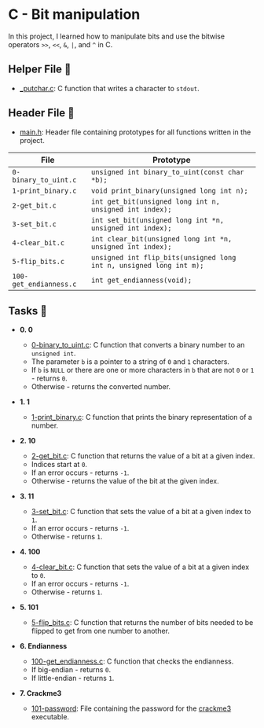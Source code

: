# C - Bit manipulation

In this project, I learned how to manipulate bits and use the
bitwise operators `>>`, `<<`, `&`, `|`, and `^` in C.

## Helper File :raised_hands:

- [\_putchar.c](./_putchar.c): C function that writes a character to `stdout`.

## Header File :file_folder:

- [main.h](./main.h): Header file containing prototypes for all
  functions written in the project.

| File                   | Prototype                                                           |
| ---------------------- | ------------------------------------------------------------------- |
| `0-binary_to_uint.c`   | `unsigned int binary_to_uint(const char *b);`                       |
| `1-print_binary.c`     | `void print_binary(unsigned long int n);`                           |
| `2-get_bit.c`          | `int get_bit(unsigned long int n, unsigned int index);`             |
| `3-set_bit.c`          | `int set_bit(unsigned long int *n, unsigned int index);`            |
| `4-clear_bit.c`        | `int clear_bit(unsigned long int *n, unsigned int index);`          |
| `5-flip_bits.c`        | `unsigned int flip_bits(unsigned long int n, unsigned long int m);` |
| `100-get_endianness.c` | `int get_endianness(void);`                                         |

## Tasks :page_with_curl:

- **0. 0**

  - [0-binary_to_uint.c](./0-binary_to_uint.c): C function that converts a binary number
    to an `unsigned int`.
  - The parameter `b` is a pointer to a string of `0` and `1` characters.
  - If `b` is `NULL` or there are one or more characters in `b` that are
    not `0` or `1` - returns `0`.
  - Otherwise - returns the converted number.

- **1. 1**

  - [1-print_binary.c](./1-print_binary.c): C function that prints the binary representation
    of a number.

- **2. 10**

  - [2-get_bit.c](./2-get_bit.c): C function that returns the value of a bit at a
    given index.
  - Indices start at `0`.
  - If an error occurs - returns `-1`.
  - Otherwise - returns the value of the bit at the given index.

- **3. 11**

  - [3-set_bit.c](./3-set_bit.c): C function that sets the value of a bit at a given index
    to `1`.
  - If an error occurs - returns `-1`.
  - Otherwise - returns `1`.

- **4. 100**

  - [4-clear_bit.c](./4-clear_bit.c): C function that sets the value of a bit at
    a given index to `0`.
  - If an error occurs - returns `-1`.
  - Otherwise - returns `1`.

- **5. 101**

  - [5-flip_bits.c](./5-flip_bits.c): C function that returns the number of bits needed
    to be flipped to get from one number to another.

- **6. Endianness**

  - [100-get_endianness.c](./100-get_endianness.c): C function that checks the endianness.
  - If big-endian - returns `0`.
  - If little-endian - returns `1`.

- **7. Crackme3**
  - [101-password](./101-password): File containing the password for the
    [crackme3](https://github.com/holbertonschool/0x13.c) executable.

